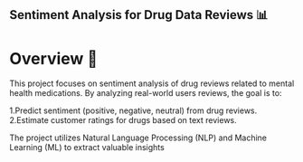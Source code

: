 ## Sentiment Analysis for Drug Data Reviews 📊

# Overview 🏥 
This project focuses on sentiment analysis of drug reviews related to mental health medications. By analyzing real-world users reviews, the goal is to:

1.Predict sentiment (positive, negative, neutral) from drug reviews.
2.Estimate customer ratings for drugs based on text reviews.

The project utilizes Natural Language Processing (NLP) and Machine Learning (ML) to extract valuable insights